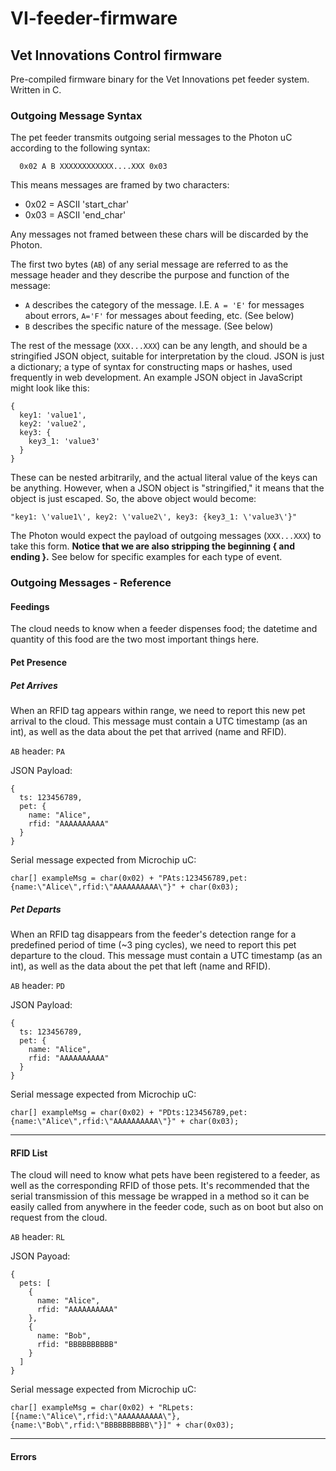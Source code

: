 # VI-feeder-firmware
## Vet Innovations Control firmware

Pre-compiled firmware binary for the Vet Innovations pet feeder system.  Written in C.

### Outgoing Message Syntax
The pet feeder transmits outgoing serial messages to the Photon uC according to the following syntax:

```
  0x02 A B XXXXXXXXXXXX....XXX 0x03
```

This means messages are framed by two characters:
*  0x02 = ASCII 'start_char'
*  0x03 = ASCII 'end_char'

Any messages not framed between these chars will be discarded by the Photon.

The first two bytes (`AB`) of any serial message are referred to as the message header and they describe the purpose and function of the message:
*  `A` describes the category of the message.  I.E. `A = 'E'` for messages about errors, `A='F'` for messages about feeding, etc.  (See below)
*  `B` describes the specific nature of the message.  (See below)

The rest of the message (`XXX...XXX`) can be any length, and should be a stringified JSON object, suitable for interpretation by the cloud.  JSON is just a dictionary; a type of syntax for constructing maps or hashes, used frequently in web development.  An example JSON object in JavaScript might look like this:

```
{
  key1: 'value1',
  key2: 'value2',
  key3: {
    key3_1: 'value3'
  }
}
```

These can be nested arbitrarily, and the actual literal value of the keys can be anything.  However, when a JSON object is "stringified," it means that the object is just escaped.  So, the above object would become:

```
"key1: \'value1\', key2: \'value2\', key3: {key3_1: \'value3\'}"
```

The Photon would expect the payload of outgoing messages (`XXX...XXX`) to take this form.  **Notice that we are also stripping the beginning { and ending }.**  See below for specific examples for each type of event.

### Outgoing Messages - Reference
#### Feedings
The cloud needs to know when a feeder dispenses food; the datetime and quantity of this food are the two most important things here.

#### Pet Presence
##### Pet Arrives
When an RFID tag appears within range, we need to report this new pet arrival to the cloud.  This message must contain a UTC timestamp (as an int), as well as the data about the pet that arrived (name and RFID).

`AB` header: `PA`

JSON Payload:

```
{
  ts: 123456789,
  pet: {
    name: "Alice",
    rfid: "AAAAAAAAAA"
  }
}
```

Serial message expected from Microchip uC:

`char[] exampleMsg = char(0x02) + "PAts:123456789,pet:{name:\"Alice\",rfid:\"AAAAAAAAAA\"}" + char(0x03);`


##### Pet Departs
When an RFID tag disappears from the feeder's detection range for a predefined period of time (~3 ping cycles), we need to report this pet departure to the cloud.  This message must contain a UTC timestamp (as an int), as well as the data about the pet that left (name and RFID).

`AB` header: `PD`

JSON Payload:

```
{
  ts: 123456789,
  pet: {
    name: "Alice",
    rfid: "AAAAAAAAAA"
  }
}
```

Serial message expected from Microchip uC:

`char[] exampleMsg = char(0x02) + "PDts:123456789,pet:{name:\"Alice\",rfid:\"AAAAAAAAAA\"}" + char(0x03);`


---

#### RFID List
The cloud will need to know what pets have been registered to a feeder, as well as the corresponding RFID of those pets.  It's recommended that the serial transmission of this message be wrapped in a method so it can be easily called from anywhere in the feeder code, such as on boot but also on request from the cloud.

`AB` header: `RL`

JSON Payoad:

```
{
  pets: [
    {
      name: "Alice",
      rfid: "AAAAAAAAAA"
    },
    {
      name: "Bob",
      rfid: "BBBBBBBBBB"
    }
  ]
}
```

Serial message expected from Microchip uC:

`char[] exampleMsg = char(0x02) + "RLpets:[{name:\"Alice\",rfid:\"AAAAAAAAAA\"},{name:\"Bob\",rfid:\"BBBBBBBBBB\"}]" + char(0x03);`

---

#### Errors
